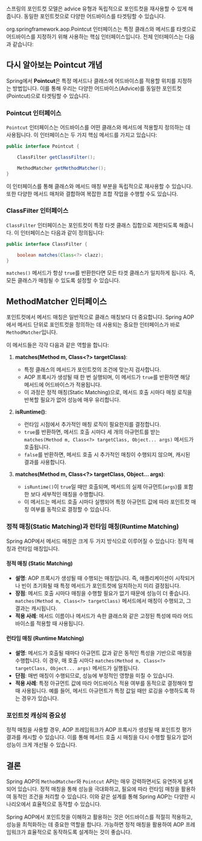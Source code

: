 ###
스프링의 포인트컷 모델은 advice 유형과 독립적으로 포인트컷을 재사용할 수 있게 해줍니다. 동일한 포인트컷으로 다양한 어드바이스를 타겟팅할 수 있습니다.

org.springframework.aop.Pointcut 인터페이스는 특정 클래스와 메서드를 타겟으로 어드바이스를 지정하기 위해 사용하는 핵심 인터페이스입니다. 전체 인터페이스는 다음과 같습니다:


##  다시 알아보는 Pointcut 개념

Spring에서 **Pointcut**은 특정 메서드나 클래스에 어드바이스를 적용할 위치를 지정하는 방법입니다. 이를 통해 우리는 다양한 어드바이스(Advice)를 동일한 포인트컷(Pointcut)으로 타겟팅할 수 있습니다.


### Pointcut 인터페이스

`Pointcut` 인터페이스는 어드바이스를 어떤 클래스와 메서드에 적용할지 정의하는 데 사용됩니다. 이 인터페이스는 두 가지 핵심 메서드를 가지고 있습니다:

```java
public interface Pointcut {

    ClassFilter getClassFilter();

    MethodMatcher getMethodMatcher();
}
```

이 인터페이스를 통해 클래스와 메서드 매칭 부분을 독립적으로 재사용할 수 있습니다. 또한 다양한 메서드 매처와 결합하여 복잡한 조합 작업을 수행할 수도 있습니다.

### ClassFilter 인터페이스

`ClassFilter` 인터페이스는 포인트컷이 특정 타겟 클래스 집합으로 제한되도록 해줍니다. 이 인터페이스는 다음과 같이 정의됩니다:

```java
public interface ClassFilter {

    boolean matches(Class<?> clazz);
}
```

`matches()` 메서드가 항상 `true`를 반환한다면 모든 타겟 클래스가 일치하게 됩니다. 즉, 모든 클래스가 매칭될 수 있도록 설정할 수 있습니다.

## MethodMatcher 인터페이스
포인트컷에서 메서드 매칭은 일반적으로 클래스 매칭보다 더 중요합니다. Spring AOP에서 메서드 단위로 포인트컷을 정의하는 데 사용되는 중요한 인터페이스가 바로 `MethodMatcher`입니다.


이 메서드들은 각각 다음과 같은 역할을 합니다:

1. **matches(Method m, Class<?> targetClass)**:
   - 특정 클래스의 메서드가 포인트컷의 조건에 맞는지 검사합니다.
   - AOP 프록시가 생성될 때 한 번 실행되며, 이 메서드가 `true`를 반환하면 해당 메서드에 어드바이스가 적용됩니다.
   - 이 과정은 정적 매칭(Static Matching)으로, 메서드 호출 시마다 매칭 로직을 반복할 필요가 없어 성능에 매우 유리합니다.

2. **isRuntime()**:
   - 런타임 시점에서 추가적인 매칭 로직이 필요한지를 결정합니다.
   - `true`를 반환하면, 메서드 호출 시마다 세 개의 아규먼트를 받는 `matches(Method m, Class<?> targetClass, Object... args)` 메서드가 호출됩니다.
   - `false`를 반환하면, 메서드 호출 시 추가적인 매칭이 수행되지 않으며, 캐시된 결과를 사용합니다.

3. **matches(Method m, Class<?> targetClass, Object... args)**:
   - `isRuntime()`이 `true`일 때만 호출되며, 메서드의 실제 아규먼트(`args`)를 포함한 보다 세부적인 매칭을 수행합니다.
   - 이 메서드는 메서드 호출 시마다 실행되어 특정 아규먼트 값에 따라 포인트컷 매칭 여부를 동적으로 결정할 수 있습니다.

### 정적 매칭(Static Matching)과 런타임 매칭(Runtime Matching)

Spring AOP에서 메서드 매칭은 크게 두 가지 방식으로 이루어질 수 있습니다: 정적 매칭과 런타임 매칭입니다.

#### 정적 매칭 (Static Matching)
- **설명**: AOP 프록시가 생성될 때 수행되는 매칭입니다. 즉, 애플리케이션이 시작되거나 빈이 초기화될 때 특정 메서드가 포인트컷에 일치하는지 미리 결정됩니다.
- **장점**: 메서드 호출 시마다 매칭을 수행할 필요가 없기 때문에 성능이 더 좋습니다. `matches(Method m, Class<?> targetClass)` 메서드에서 매칭이 수행되고, 그 결과는 캐시됩니다.
- **적용 사례**: 메서드 이름이나 메서드가 속한 클래스와 같은 고정된 특성에 따라 어드바이스를 적용할 때 사용됩니다.

#### 런타임 매칭 (Runtime Matching)
- **설명**: 메서드가 호출될 때마다 아규먼트 값과 같은 동적인 특성을 기반으로 매칭을 수행합니다. 이 경우, 매 호출 시마다 `matches(Method m, Class<?> targetClass, Object... args)` 메서드가 실행됩니다.
- **단점**: 매번 매칭이 수행되므로, 성능에 부정적인 영향을 미칠 수 있습니다.
- **적용 사례**: 특정 아규먼트 값에 따라 어드바이스 적용 여부를 동적으로 결정해야 할 때 사용됩니다. 예를 들어, 메서드 아규먼트가 특정 값일 때만 로깅을 수행하도록 하는 경우가 있습니다.

### 포인트컷 캐싱의 중요성

정적 매칭을 사용할 경우, AOP 프레임워크가 AOP 프록시가 생성될 때 포인트컷 평가 결과를 캐시할 수 있습니다. 이를 통해 메서드 호출 시 매칭을 다시 수행할 필요가 없어 성능이 크게 개선될 수 있습니다.

## 결론

Spring AOP의 `MethodMatcher`와 `Pointcut` API는 매우 강력하면서도 유연하게 설계되어 있습니다. 정적 매칭을 통해 성능을 극대화하고, 필요에 따라 런타임 매칭을 활용하여 동적인 조건을 처리할 수 있습니다. 이와 같은 설계를 통해 Spring AOP는 다양한 시나리오에서 효율적으로 동작할 수 있습니다.

Spring AOP에서 포인트컷을 이해하고 활용하는 것은 어드바이스를 적절히 적용하고, 성능을 최적화하는 데 중요한 역할을 합니다. 가능하면 정적 매칭을 활용하여 AOP 프레임워크가 효율적으로 동작하도록 설계하는 것이 좋습니다.